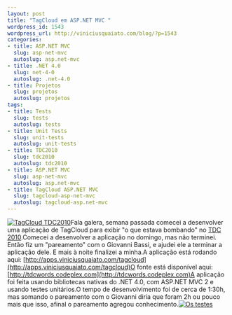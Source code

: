```yaml
--- 
layout: post
title: "TagCloud em ASP.NET MVC "
wordpress_id: 1543
wordpress_url: http://viniciusquaiato.com/blog/?p=1543
categories: 
- title: ASP.NET MVC
  slug: asp-net-mvc
  autoslug: asp.net-mvc
- title: .NET 4.0
  slug: net-4-0
  autoslug: .net-4.0
- title: Projetos
  slug: projetos
  autoslug: projetos
tags: 
- title: Tests
  slug: tests
  autoslug: tests
- title: Unit Tests
  slug: unit-tests
  autoslug: unit-tests
- title: TDC2010
  slug: tdc2010
  autoslug: tdc2010
- title: ASP.NET MVC
  slug: asp-net-mvc
  autoslug: asp.net-mvc
- title: TagCloud ASP.NET MVC
  slug: tagcloud-asp-net-mvc
  autoslug: tagcloud-asp.net-mvc
---
```

[![](http://viniciusquaiato.com/blog/wp-content/uploads/2010/08/tagcloud-150x150.png "TagCloud TDC2010")](http://viniciusquaiato.com/blog/wp-content/uploads/2010/08/tagcloud.png)Fala galera, semana passada comecei a desenvolver uma aplicação de TagCloud para exibir "o que estava bombando" no [TDC 2010](http://thedevelopersconference.com.br).Comecei a desenvolver a aplicação no domingo, mas não terminei. Então fiz um "pareamento" com o Giovanni Bassi, e ajudei ele a terminar a aplicação dele. E mais à noite finalizei a minha.A aplicação está rodando aqui: [http://apps.viniciusquaiato.com/tagcloud](http://apps.viniciusquaiato.com/tagcloud)O fonte está disponível aqui: [http://tdcwords.codeplex.com](http://tdcwords.codeplex.com)A aplicação foi feita usando bibliotecas nativas do .NET 4.0, com ASP.NET MVC 2 e usando testes unitários.O tempo de desenvolvimento foi de cerca de 1:30h, mas somando o pareamento com o Giovanni diria que foram 2h ou pouco mais que isso, afinal o pareamento agregou conhecimento.[![](http://viniciusquaiato.com/blog/wp-content/uploads/2010/08/testes-300x192.jpg "Os testes")](http://viniciusquaiato.com/blog/wp-content/uploads/2010/08/testes.jpg)
